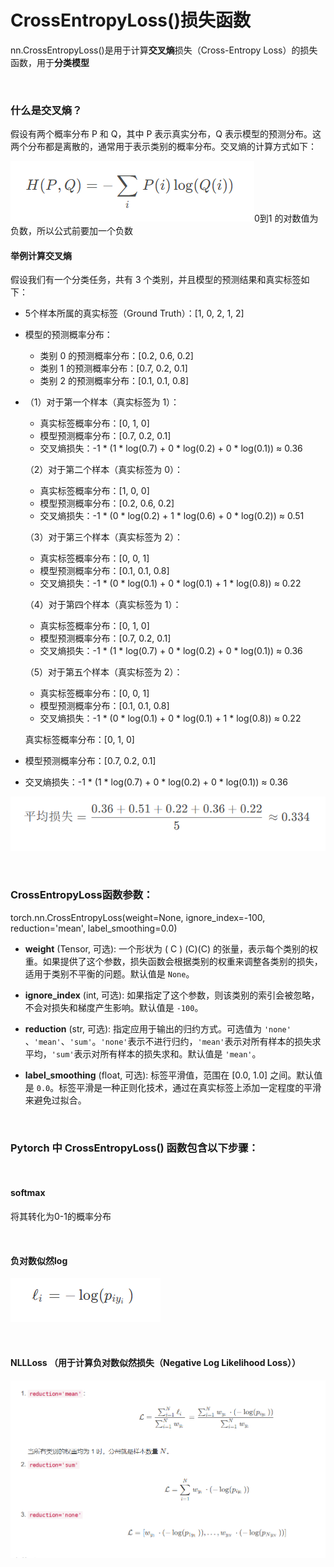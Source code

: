 # CrossEntropyLoss()损失函数

nn.CrossEntropyLoss()是用于计算**交叉熵**损失（Cross-Entropy Loss）的损失函数，用于**分类模型**

‍

### 什么是交叉熵？

假设有两个概率分布 P 和 Q，其中 P 表示真实分布，Q 表示模型的预测分布。这两个分布都是离散的，通常用于表示类别的概率分布。交叉熵的计算方式如下：

![image](assets/image-20250419142929-2mwjsrr.png)0到1 的对数值为负数，所以公式前要加一个负数

#### 举例计算交叉熵

假设我们有一个分类任务，共有 3 个类别，并且模型的预测结果和真实标签如下：

* 5个样本所属的真实标签（Ground Truth）：[1, 0, 2, 1, 2]
* 模型的预测概率分布：

  * 类别 0 的预测概率分布：[0.2, 0.6, 0.2]
  * 类别 1 的预测概率分布：[0.7, 0.2, 0.1]
  * 类别 2 的预测概率分布：[0.1, 0.1, 0.8]

* （1）对于第一个样本（真实标签为 1）：

  * 真实标签概率分布：[0, 1, 0]
  * 模型预测概率分布：[0.7, 0.2, 0.1]
  * 交叉熵损失：-1 \* (1 \* log(0.7) + 0 \* log(0.2) + 0 \* log(0.1)) ≈ 0.36

  （2）对于第二个样本（真实标签为 0）：

  * 真实标签概率分布：[1, 0, 0]
  * 模型预测概率分布：[0.2, 0.6, 0.2]
  * 交叉熵损失：-1 \* (0 \* log(0.2) + 1 \* log(0.6) + 0 \* log(0.2)) ≈ 0.51

  （3）对于第三个样本（真实标签为 2）：

  * 真实标签概率分布：[0, 0, 1]
  * 模型预测概率分布：[0.1, 0.1, 0.8]
  * 交叉熵损失：-1 \* (0 \* log(0.1) + 0 \* log(0.1) + 1 \* log(0.8)) ≈ 0.22

  （4）对于第四个样本（真实标签为 1）：

  * 真实标签概率分布：[0, 1, 0]
  * 模型预测概率分布：[0.7, 0.2, 0.1]
  * 交叉熵损失：-1 \* (1 \* log(0.7) + 0 \* log(0.2) + 0 \* log(0.1)) ≈ 0.36

  （5）对于第五个样本（真实标签为 2）：

  * 真实标签概率分布：[0, 0, 1]
  * 模型预测概率分布：[0.1, 0.1, 0.8]
  * 交叉熵损失：-1 \* (0 \* log(0.1) + 0 \* log(0.1) + 1 \* log(0.8)) ≈ 0.22

  真实标签概率分布：[0, 1, 0]
* 模型预测概率分布：[0.7, 0.2, 0.1]
* 交叉熵损失：-1 \* (1 \* log(0.7) + 0 \* log(0.2) + 0 \* log(0.1)) ≈ 0.36

![image](assets/image-20250419143756-ug4zdeo.png)

‍

### CrossEntropyLoss函数参数：

torch.nn.CrossEntropyLoss(weight=None, ignore_index=-100, reduction='mean', label_smoothing=0.0)

* **weight** (Tensor, 可选): 一个形状为 ( C ) (C)(C) 的张量，表示每个类别的权重。如果提供了这个参数，损失函数会根据类别的权重来调整各类别的损失，适用于类别不平衡的问题。默认值是 `None`​。

* **ignore_index** (int, 可选): 如果指定了这个参数，则该类别的索引会被忽略，不会对损失和梯度产生影响。默认值是 `-100`​。

* **reduction** (str, 可选): 指定应用于输出的归约方式。可选值为 `'none'`​、`'mean'`​、`'sum'`​。`'none'`​ 表示不进行归约，`'mean'`​ 表示对所有样本的损失求平均，`'sum'`​ 表示对所有样本的损失求和。默认值是 `'mean'`​。
* **label_smoothing** (float, 可选): 标签平滑值，范围在 [0.0, 1.0] 之间。默认值是 `0.0`​。标签平滑是一种正则化技术，通过在真实标签上添加一定程度的平滑来避免过拟合。

‍

### Pytorch 中 CrossEntropyLoss() 函数包含以下步骤：

‍

#### softmax

将其转化为0-1的概率分布

‍

#### **负对数似然**log

![image](assets/image-20250419145734-zdedwtg.png)

‍

#### NLLLoss （用于计算负对数似然损失（Negative Log Likelihood Loss））

![image](assets/image-20250419145832-5jamzvn.png)

‍

